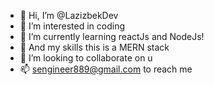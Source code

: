 - 👋 Hi, I’m @LazizbekDev
- 👀 I’m interested in coding
- 🌱 I’m currently learning reactJs and NodeJs! 
- 🚩 And my skills this is a MERN stack
- 💞️ I’m looking to collaborate on u
- 📫 sengineer889@gmail.com to reach me
